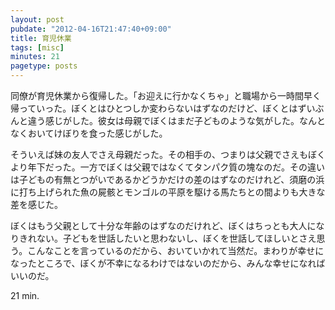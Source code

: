 ```yaml
---
layout: post
pubdate: "2012-04-16T21:47:40+09:00"
title: 育児休業
tags: [misc]
minutes: 21
pagetype: posts
---
```

同僚が育児休業から復帰した。「お迎えに行かなくちゃ」と職場から一時間早く帰っていった。ぼくとはひとつしか変わらないはずなのだけど、ぼくとはずいぶんと違う感じがした。彼女は母親でぼくはまだ子どものような気がした。なんとなくおいてけぼりを食った感じがした。

そういえば妹の友人でさえ母親だった。その相手の、つまりは父親でさえもぼくより年下だった。一方でぼくは父親ではなくてタンパク質の塊なのだ。その違いは子どもの有無とつがいであるかどうかだけの差のはずなのだけれど、須磨の浜に打ち上げられた魚の屍骸とモンゴルの平原を駆ける馬たちとの間よりも大きな差を感じた。

ぼくはもう父親として十分な年齢のはずなのだけれど、ぼくはちっとも大人になりきれない。子どもを世話したいと思わないし、ぼくを世話してほしいとさえ思う。こんなことを言っているのだから、おいていかれて当然だ。まわりが幸せになったところで、ぼくが不幸になるわけではないのだから、みんな幸せになればいいのだ。

21 min.
